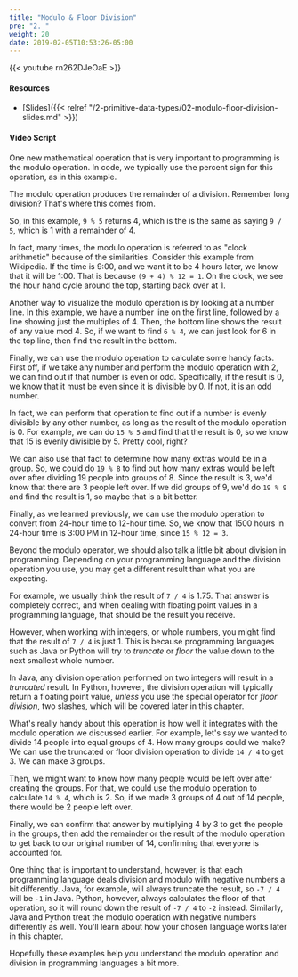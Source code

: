 ```yaml
---
title: "Modulo & Floor Division"
pre: "2. "
weight: 20
date: 2019-02-05T10:53:26-05:00
---
```


{{< youtube rn262DJeOaE >}}

#### Resources

* [Slides]({{< relref "/2-primitive-data-types/02-modulo-floor-division-slides.md" >}})

#### Video Script

One new mathematical operation that is very important to programming is the modulo operation. In code, we typically use the percent sign for this operation, as in this example.

The modulo operation produces the remainder of a division. Remember long division? That's where this comes from.

So, in this example, `9 % 5` returns 4, which is the is the same as saying `9 / 5`, which is 1 with a remainder of 4.

In fact, many times, the modulo operation is referred to as "clock arithmetic" because of the similarities. Consider this example from Wikipedia. If the time is 9:00, and we want it to be 4 hours later, we know that it will be 1:00. That is because `(9 + 4) % 12 = 1`. On the clock, we see the hour hand cycle around the top, starting back over at 1.

Another way to visualize the modulo operation is by looking at a number line. In this example, we have a number line on the first line, followed by a line showing just the multiples of 4. Then, the bottom line shows the result of any value mod 4. So, if we want to find `6 % 4`, we can just look for 6 in the top line, then find the result in the bottom.

Finally, we can use the modulo operation to calculate some handy facts. First off, if we take any number and perform the modulo operation with 2, we can find out if that number is even or odd. Specifically, if the result is 0, we know that it must be even since it is divisible by 0. If not, it is an odd number.

In fact, we can perform that operation to find out if a number is evenly divisible by any other number, as long as the result of the modulo operation is 0. For example, we can do `15 % 5` and find that the result is 0, so we know that 15 is evenly divisible by 5. Pretty cool, right?

We can also use that fact to determine how many extras would be in a group. So, we could do `19 % 8` to find out how many extras would be left over after dividing 19 people into groups of 8. Since the result is 3, we'd know that there are 3 people left over. If we did groups of 9, we'd do `19 % 9` and find the result is 1, so maybe that is a bit better.

Finally, as we learned previously, we can use the modulo operation to convert from 24-hour time to 12-hour time. So, we know that 1500 hours in 24-hour time is 3:00 PM in 12-hour time, since `15 % 12 = 3`.

Beyond the modulo operator, we should also talk a little bit about division in programming. Depending on your programming language and the division operation you use, you may get a different result than what you are expecting.

For example, we usually think the result of `7 / 4` is 1.75. That answer is completely correct, and when dealing with floating point values in a programming language, that should be the result you receive.

However, when working with integers, or whole numbers, you might find that the result of `7 / 4` is just 1. This is because programming languages such as Java or Python will try to _truncate_ or _floor_ the value down to the next smallest whole number.

In Java, any division operation performed on two integers will result in a _truncated_ result. In Python, however, the division operation will typically return a floating point value, _unless_ you use the special operator for _floor division_, two slashes, which will be covered later in this chapter.

What's really handy about this operation is how well it integrates with the modulo operation we discussed earlier. For example, let's say we wanted to divide 14 people into equal groups of 4. How many groups could we make? We can use the truncated or floor division operation to divide `14 / 4` to get 3. We can make 3 groups.

Then, we might want to know how many people would be left over after creating the groups. For that, we could use the modulo operation to calculate `14 % 4`, which is 2. So, if we made 3 groups of 4 out of 14 people, there would be 2 people left over.

Finally, we can confirm that answer by multiplying 4 by 3 to get the people in the groups, then add the remainder or the result of the modulo operation to get back to our original number of 14, confirming that everyone is accounted for.

One thing that is important to understand, however, is that each programming language deals division and modulo with negative numbers a bit differently. Java, for example, will always truncate the result, so `-7 / 4` will be `-1` in Java. Python, however, always calculates the floor of that operation, so it will round down the result of `-7 / 4` to `-2` instead. Similarly, Java and Python treat the modulo operation with negative numbers differently as well. You'll learn about how your chosen language works later in this chapter.

Hopefully these examples help you understand the modulo operation and division in programming languages a bit more.
